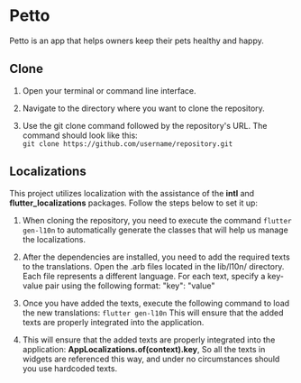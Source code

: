 # Petto
Petto is an app that helps owners keep their pets healthy and happy.

## Clone

1. Open your terminal or command line interface.

2. Navigate to the directory where you want to clone the repository.

3. Use the git clone command followed by the repository's URL. The command should look like this:   
```git clone https://github.com/username/repository.git```


## Localizations

This project utilizes localization with the assistance of the **intl** and **flutter_localizations** packages. Follow the steps below to set it up:

1. When cloning the repository, you need to execute the command  ```flutter gen-l10n```  to automatically generate the classes that will help us manage the localizations.

2. After the dependencies are installed, you need to add the required texts to the translations. Open the .arb files located in the lib/l10n/ directory. Each file represents a different language. For each text, specify a key-value pair using the following format: "key": "value"

3. Once you have added the texts, execute the following command to load the new translations: ```flutter gen-l10n```  This will ensure that the added texts are properly integrated into the application.

4. This will ensure that the added texts are properly integrated into the application: **AppLocalizations.of(context).key**, So all the texts in widgets are referenced this way, and under no circumstances should you use hardcoded texts.
